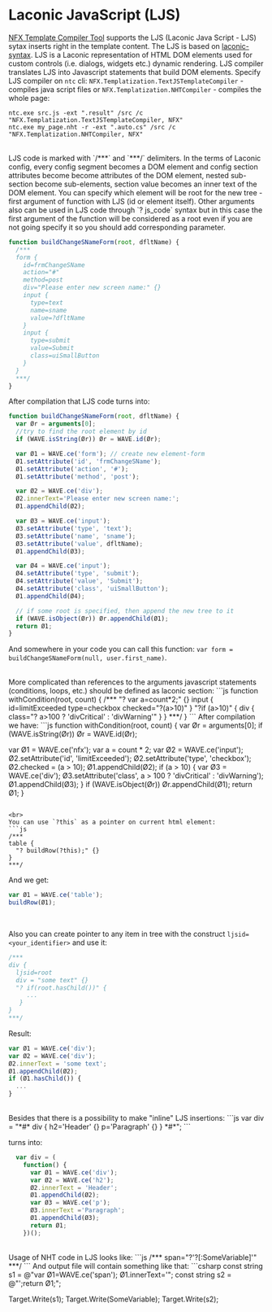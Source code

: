 # Laconic JavaScript (LJS)
[NFX Template Compiler Tool](/tools/ntc.html) supports the LJS (Laconic Java Script - LJS) sytax inserts right in the template content.
The LJS is based on [laconic-syntax](/specs/configuration/laconic.html). 
LJS is a Laconic representation of HTML DOM elements used for custom controls (i.e. dialogs, widgets etc.) dynamic rendering.
LJS compiler translates LJS into Javascript statements that build DOM elements. 
Specify LJS compiler on `ntc` cli: `NFX.Templatization.TextJSTemplateCompiler` - compiles java script files or `NFX.Templatization.NHTCompiler` - compiles the whole page:

```
ntc.exe src.js -ext ".result" /src /c "NFX.Templatization.TextJSTemplateCompiler, NFX"
ntc.exe my_page.nht -r -ext ".auto.cs" /src /c "NFX.Templatization.NHTCompiler, NFX"
```

<br>
LJS code is marked with `/***` and `***/` delimiters. In the terms of Laconic config, every config segment becomes a DOM element and
config section attributes become become attributes of the DOM element, nested sub-section become sub-elements, section value becomes an inner text of the DOM element.
You can specify which element will be root for the new tree - first argument of function with LJS (id or element itself). 
Other arguments also can be used in LJS code through `? js_code` syntax but in this case the first argument of the function will be considered as a root 
even if you are not going specify it so you should add corresponding parameter.

```js
function buildChangeSNameForm(root, dfltName) {
  /***
  form {
    id=frmChangeSName
    action="#"
    method=post
    div="Please enter new screen name:" {}
    input {
      type=text
      name=sname
      value=?dfltName
    }
    input {
      type=submit
      value=Submit
      class=uiSmallButton
    }
  }
  ***/
}
```


After compilation that LJS code turns into:


```js
function buildChangeSNameForm(root, dfltName) {
  var Ør = arguments[0];
  //try to find the root element by id
  if (WAVE.isString(Ør)) Ør = WAVE.id(Ør);

  var Ø1 = WAVE.ce('form'); // create new element-form
  Ø1.setAttribute('id', 'frmChangeSName');
  Ø1.setAttribute('action', '#');
  Ø1.setAttribute('method', 'post');

  var Ø2 = WAVE.ce('div');
  Ø2.innerText='Please enter new screen name:';
  Ø1.appendChild(Ø2);

  var Ø3 = WAVE.ce('input');
  Ø3.setAttribute('type', 'text');
  Ø3.setAttribute('name', 'sname');
  Ø3.setAttribute('value', dfltName);
  Ø1.appendChild(Ø3);

  var Ø4 = WAVE.ce('input');
  Ø4.setAttribute('type', 'submit');
  Ø4.setAttribute('value', 'Submit');
  Ø4.setAttribute('class', 'uiSmallButton');
  Ø1.appendChild(Ø4);

  // if some root is specified, then append the new tree to it
  if (WAVE.isObject(Ør)) Ør.appendChild(Ø1);
  return Ø1;
}
```
And somewhere in your code you can call this function: `var form = buildChangeSNameForm(null, user.first_name)`.

<br>
More complicated than references to the arguments javascript statements (conditions, loops, etc.) should be defined as laconic section:
```js
function withCondition(root, count) {
  /***
  "? var a=count*2;" {}
  input {
    id=limitExceeded
    type=checkbox
    checked="?(a>10)"
  }
  "?if (a>10)" {
    div {
      class="? a>100 ? 'divCritical' : 'divWarning'"
    }
  }
  ***/
}
```
After compilation we have:
```js
function withCondition(root, count) {
  var Ør = arguments[0];
  if (WAVE.isString(Ør)) Ør = WAVE.id(Ør);

  var Ø1 = WAVE.ce('nfx');
  var a = count * 2;
  var Ø2 = WAVE.ce('input');
  Ø2.setAttribute('id', 'limitExceeded');
  Ø2.setAttribute('type', 'checkbox');
  Ø2.checked = (a > 10);
  Ø1.appendChild(Ø2);
  if (a > 10) {
    var Ø3 = WAVE.ce('div');
    Ø3.setAttribute('class', a > 100 ? 'divCritical' : 'divWarning');
    Ø1.appendChild(Ø3);
  }
  if (WAVE.isObject(Ør)) Ør.appendChild(Ø1);
  return Ø1;
}
```

<br>
You can use `?this` as a pointer on current html element:
```js
/***
table {
  "? buildRow(?this);" {}
}
***/
```
And we get:
```js
var Ø1 = WAVE.ce('table');
buildRow(Ø1);
```

<br>

Also you can create pointer to any item in tree with the construct `ljsid=<your_identifier>` and use it:
```js
/***
div {
  ljsid=root
  div = "some text" {}
  "? if(root.hasChild())" {
     ...
   }
}
***/
```

Result:
```js
var Ø1 = WAVE.ce('div');
var Ø2 = WAVE.ce('div');
Ø2.innerText = 'some text';
Ø1.appendChild(Ø2);
if (Ø1.hasChild()) {
  ...
}
```

<br>
Besides that there is a possibility to make "inline" LJS insertions:
```js
var div = "*#* div { h2='Header' {} p='Paragraph' {} } *#*";
```

turns into:

```js
  var div = (
    function() {
      var Ø1 = WAVE.ce('div');
      var Ø2 = WAVE.ce('h2');
      Ø2.innerText = 'Header';
      Ø1.appendChild(Ø2);
      var Ø3 = WAVE.ce('p');
      Ø3.innerText ='Paragraph';
      Ø1.appendChild(Ø3);
      return Ø1;
    })();
```

<br>
Usage of NHT code in LJS looks like:
```js
/***
  span="?'?[:SomeVariable]'"
***/
```
And output file will contain something like that:
```csharp
const string s1 = @"var Ø1=WAVE.ce('span'); Ø1.innerText='";
const string s2 = @"';return Ø1;";

Target.Write(s1);
Target.Write(SomeVariable);
Target.Write(s2);
```
